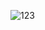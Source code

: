 ![123](https://user-images.githubusercontent.com/71279553/95466305-e0654b80-0984-11eb-8fad-eb47d9272555.png)
